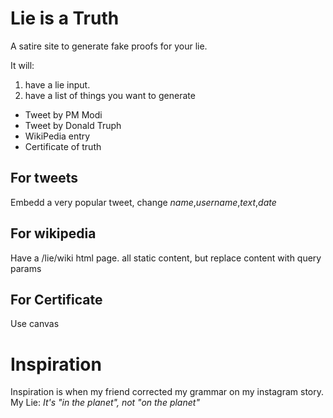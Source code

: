 # Lie is a Truth
A satire site to generate fake proofs for your lie.

It will:
1) have a lie input.
2) have a list of things you want to generate
  - Tweet by PM Modi
  - Tweet by Donald Truph
  - WikiPedia entry
  - Certificate of truth

## For tweets
Embedd a very popular tweet, change *name*,*username*,*text*,*date*

## For wikipedia
Have a /lie/wiki html page. all static content, but replace content with query params

## For Certificate
Use canvas

# Inspiration
Inspiration is when my friend corrected my grammar on my instagram story.
My Lie: *It's "in the planet", not "on the planet"*